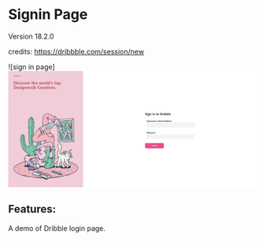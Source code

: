 # Signin Page

Version 18.2.0

credits: https://dribbble.com/session/new

![sign in page]<img src="screenshot\dribblelogin.png">

## Features:
A demo of Dribble login page. 

